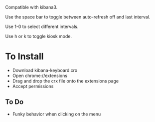 Compatible with kibana3.

Use the space bar to toggle between auto-refresh off and last interval.

Use 1-0 to select different intervals.

Use h or k to toggle kiosk mode.

To Install
==========

* Download kibana-keyboard.crx
* Open chrome://extensions 
* Drag and drop the crx file onto the extensions page 
* Accept permissions

To Do
-----

* Funky behavior when clicking on the menu
